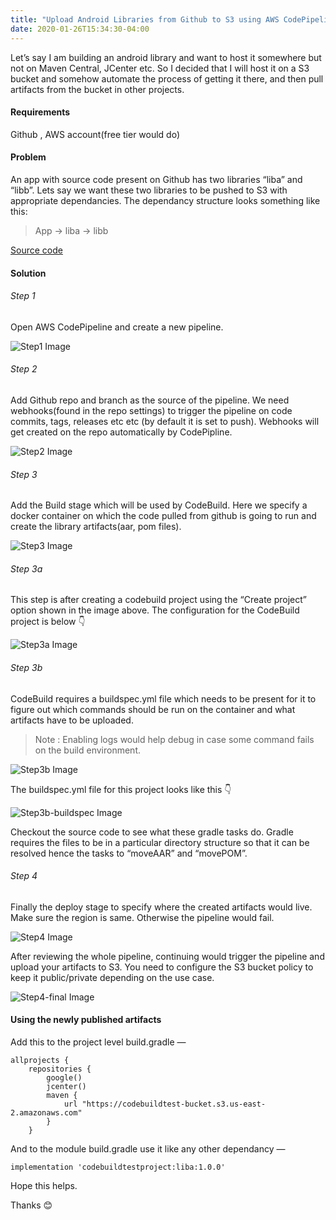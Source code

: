 ```yaml
---
title: "Upload Android Libraries from Github to S3 using AWS CodePipeline, CodeBuild"
date: 2020-01-26T15:34:30-04:00
---
```


Let’s say I am building an android library and want to host it somewhere but not on Maven Central, JCenter etc. So I decided that I will host it on a S3 bucket and somehow automate the process of getting it there, and then pull artifacts from the bucket in other projects.

#### Requirements
Github , AWS account(free tier would do)

#### Problem
An app with source code present on Github has two libraries “liba” and “libb”. Lets say we want these two libraries to be pushed to S3 with appropriate dependancies. The dependancy structure looks something like this:
> App -> liba -> libb  

[Source code](https://github.com/adityasinha-personal/codeBuildTestApp)

#### Solution
###### Step 1
Open AWS CodePipeline and create a new pipeline.

![Step1 Image](/assets/images/2020-01-26-upload-library-to-s3/Step1.png)

###### Step 2
Add Github repo and branch as the source of the pipeline. We need webhooks(found in the repo settings) to trigger the pipeline on code commits, tags, releases etc etc (by default it is set to push). Webhooks will get created on the repo automatically by CodePipline.

![Step2 Image](/assets/images/2020-01-26-upload-library-to-s3/Step2.png)

###### Step 3
Add the Build stage which will be used by CodeBuild. Here we specify a docker container on which the code pulled from github is going to run and create the library artifacts(aar, pom files).

![Step3 Image](/assets/images/2020-01-26-upload-library-to-s3/Step3.png)

###### Step 3a
This step is after creating a codebuild project using the “Create project” option shown in the image above. The configuration for the CodeBuild project is below 👇

![Step3a Image](/assets/images/2020-01-26-upload-library-to-s3/Step3a.png)

###### Step 3b
CodeBuild requires a buildspec.yml file which needs to be present for it to figure out which commands should be run on the container and what artifacts have to be uploaded.

> Note : Enabling logs would help debug in case some command fails on the build environment.

![Step3b Image](/assets/images/2020-01-26-upload-library-to-s3/Step3b.png)

The buildspec.yml file for this project looks like this 👇

![Step3b-buildspec Image](/assets/images/2020-01-26-upload-library-to-s3/Step3b-buildspec.png)

Checkout the source code to see what these gradle tasks do. Gradle requires the files to be in a particular directory structure so that it can be resolved hence the tasks to “moveAAR” and “movePOM”.

###### Step 4
Finally the deploy stage to specify where the created artifacts would live. Make sure the region is same. Otherwise the pipeline would fail.

![Step4 Image](/assets/images/2020-01-26-upload-library-to-s3/Step4.png)

After reviewing the whole pipeline, continuing would trigger the pipeline and upload your artifacts to S3. You need to configure the S3 bucket policy to keep it public/private depending on the use case.

![Step4-final Image](/assets/images/2020-01-26-upload-library-to-s3/Step4-final.png)

#### Using the newly published artifacts
Add this to the project level build.gradle —

```
allprojects {
    repositories {
        google()
        jcenter()
        maven {
            url "https://codebuildtest-bucket.s3.us-east-2.amazonaws.com"
        }
    }
```

And to the module build.gradle use it like any other dependancy —
```
implementation 'codebuildtestproject:liba:1.0.0'
```

Hope this helps.

Thanks 😊

